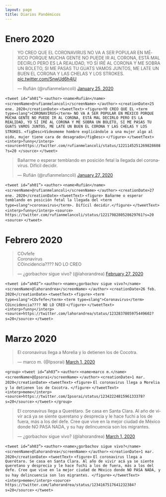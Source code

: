 ```yaml
---
layout: page
title: Diarios Pandémicos
---
```


# Enero 2020


<blockquote class="twitter-tweet"><p lang="es" dir="ltr">YO CREO QUE EL CORONAVIRUS NO VA A SER POPULAR EN MÉXICO PORQUE MUCHA GENTE NO PUEDE IR AL CORONA, ESTÁ MAL DECIRLO PERO ES LA REALIDAD, YO SÍ IRÉ AL CORONA Y ME SOBRA UN BOLETO, SI ME PASAS TU GUATS VAMOS JUNTOS, ME LATE UN BUEN EL CORONA Y LAS CHELAS Y LOS STROKES. <a href="https://t.co/SnwUd6h4jU">pic.twitter.com/SnwUd6h4jU</a></p>&mdash; Rufián (@rufianmelancoli) <a href="https://twitter.com/rufianmelancoli/status/1221145251269828608?ref_src=twsrc%5Etfw">January 25, 2020</a></blockquote> <script async src="https://platform.twitter.com/widgets.js" charset="utf-8"></script>


`<tweet id=“ah01”>`
`<author>`
`<name>Rufián</name>`
`<screenName>@rufianmelancoli</screenName>`
`</author>`
`<creationDate>25 ene. 2020</creationDate>`
`<tweetText>`
`<figure>YO CREO QUE EL <term type=slang">CORONAVIRUS</term> NO VA A SER POPULAR EN MÉXICO PORQUE MUCHA GENTE NO PUEDE IR AL CORONA, ESTÁ MAL DECIRLO PERO ES LA REALIDAD, YO SÍ IRÉ AL CORONA Y ME SOBRA UN BOLETO, SI ME PASAS TU GUATS VAMOS JUNTOS, ME LATE UN BUEN EL CORONA Y LAS CHELAS Y LOS STROKES.`
`<figDesc>Videomeme hombre explicándole a una mujer algo al oido, mujer tiene cara de desagrado</figDesc>`
`</figure>`
`</tweetText>`
`<interp>funny</interp>`
`<source>https://twitter.com/rufianmelancoli/status/1221145251269828608?s=20 </source>`
`</tweet>`

<blockquote class="twitter-tweet"><p lang="es" dir="ltr">Bañarme o esperar temblando en posición fetal la llegada del coronavirus. Difícil decidir.</p>&mdash; Rufián (@rufianmelancoli) <a href="https://twitter.com/rufianmelancoli/status/1221798280528629761?ref_src=twsrc%5Etfw">January 27, 2020</a></blockquote> <script async src="https://platform.twitter.com/widgets.js" charset="utf-8"></script>

`<tweet id=“ah01”>`
`<author>`
`<name>Rufián</name>`
`<screenName>@rufianmelancoli</screenName>`
`</author>`
`<creationDate>27 ene. 2020</creationDate>`
`<tweetText>`
`<figure> Bañarme o esperar temblando en posición fetal la llegada del <term type=slang">coronavirus</term>. Difícil decidir.</figure>`
`</tweetText>`
`<interp>funny</interp>`
`<source> https://twitter.com/rufianmelancoli/status/1221798280528629761?s=20 <source>`
`</tweet>`
  
# Febrero 2020

<blockquote class="twitter-tweet"><p lang="es" dir="ltr">COvfefe<br>Coronavirus<br>COincidencia???? NO LO CREO</p>&mdash; ¿gorbachov sigue vivo? (@lahorandrea) <a href="https://twitter.com/lahorandrea/status/1232837805975449602?ref_src=twsrc%5Etfw">February 27, 2020</a></blockquote> <script async src="https://platform.twitter.com/widgets.js" charset="utf-8"></script>
  
`<tweet id=“ah02”>`
`<author>`
`<name>¿gorbachov sigue vivo?</name>`
`<screenName>@lahorandrea</screenName>`
`</author>`
`<creationDate>26 feb. 2020</creationDate>`
`<tweetText>`
`<figure>`
`<term type=slang">COvfefe</term>`
`<term type=slang">Coronavirus</term>`
`COincidencia???? NO LO CREO`
`</figure>`
`</tweetText>`
`<interp>funny</interp>`
`<source>https://twitter.com/lahorandrea/status/1232837805975449602?s=20</source>`
`</tweet>`


# Marzo 2020

<blockquote class="twitter-tweet"><p lang="es" dir="ltr">El coronavirus llega a Morelia y lo detienen los de Cocotra.</p>&mdash; marco m. (@Ipsorai) <a href="https://twitter.com/Ipsorai/status/1234222481596133378?ref_src=twsrc%5Etfw">March 1, 2020</a></blockquote> <script async src="https://platform.twitter.com/widgets.js" charset="utf-8"></script>

`<group>`
`<tweet id=“ah03”>`
`<author>`
`<name>marco m.</name>`
`<screenName>@Ipsorai</screenName>`
`</author>`
`<creationDate>1 mar. 2020</creationDate>`
`<tweetText>`
`<figure>`
`El coronavirus llega a Morelia y lo detienen los de Cocotra.`
`</figure>`
`</tweetText>`
`<interp>meme</interp>`
`<source>https://twitter.com/Ipsorai/status/1234222481596133378?s=20</source>`
`</tweet>`
`</group>`

<blockquote class="twitter-tweet"><p lang="es" dir="ltr">El coronavirus llega a Querétaro. Se casa en Santa Clara. Al año de vivir acá ya se siente queretano y desprecia y le hace fuchi a los de fuera, más a los del defe. Cree que vive en la mejor ciudad de México donde NO PASA NADA, y su hay delincuencia son los migrantes.</p>&mdash; ¿gorbachov sigue vivo? (@lahorandrea) <a href="https://twitter.com/lahorandrea/status/1234167517641232384?ref_src=twsrc%5Etfw">March 1, 2020</a></blockquote> <script async src="https://platform.twitter.com/widgets.js" charset="utf-8"></script>


`<tweet id=“ah03”>`
`<author>`
`<name>¿gorbachov sigue vivo?</name>`
`<screenName>@lahorandrea</screenName>`
`</author>`
`<creationDate>1 mar. 2020</creationDate>`
`<tweetText>`
`<figure>`
`El coronavirus llega a Querétaro. Se casa en Santa Clara. Al año de vivir acá ya se siente queretano y desprecia y le hace fuchi a los de fuera, más a los del defe. Cree que vive en la mejor ciudad de México donde NO PASA NADA, y su hay delincuencia son los migrantes. </figure>`
`</tweetText>`
`<interp>meme</interp>`
`<source> https://twitter.com/lahorandrea/status/1234167517641232384?s=20</source>`
`</tweet>`

